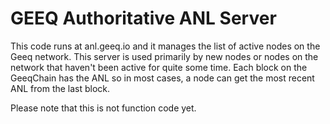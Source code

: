 # GEEQ Authoritative ANL Server

This code runs at anl.geeq.io and it manages the list of active nodes on the Geeq network. This server is used primarily by new nodes or nodes on the network that haven't been active for quite some time. Each block on the GeeqChain has the ANL so in most cases, a node can get the most recent ANL from the last block.

Please note that this is not function code yet.